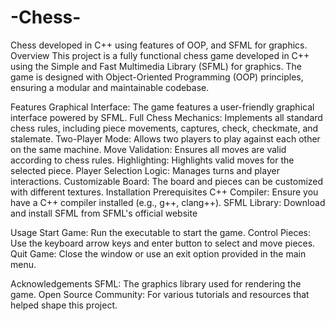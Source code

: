 # -Chess-
Chess developed in C++ using features of OOP, and SFML for graphics.
Overview
This project is a fully functional chess game developed in C++ using the Simple and Fast Multimedia Library (SFML) for graphics. The game is designed with Object-Oriented Programming (OOP) principles, ensuring a modular and maintainable codebase.

Features
Graphical Interface: The game features a user-friendly graphical interface powered by SFML.
Full Chess Mechanics: Implements all standard chess rules, including piece movements, captures, check, checkmate, and stalemate.
Two-Player Mode: Allows two players to play against each other on the same machine.
Move Validation: Ensures all moves are valid according to chess rules.
Highlighting: Highlights valid moves for the selected piece.
Player Selection Logic: Manages turns and player interactions.
Customizable Board: The board and pieces can be customized with different textures.
Installation
Prerequisites
C++ Compiler: Ensure you have a C++ compiler installed (e.g., g++, clang++).
SFML Library: Download and install SFML from SFML's official website

Usage
Start Game: Run the executable to start the game.
Control Pieces: Use the keyboard arrow keys and enter button to select and move pieces.
Quit Game: Close the window or use an exit option provided in the main menu.

Acknowledgements
SFML: The graphics library used for rendering the game.
Open Source Community: For various tutorials and resources that helped shape this project.
